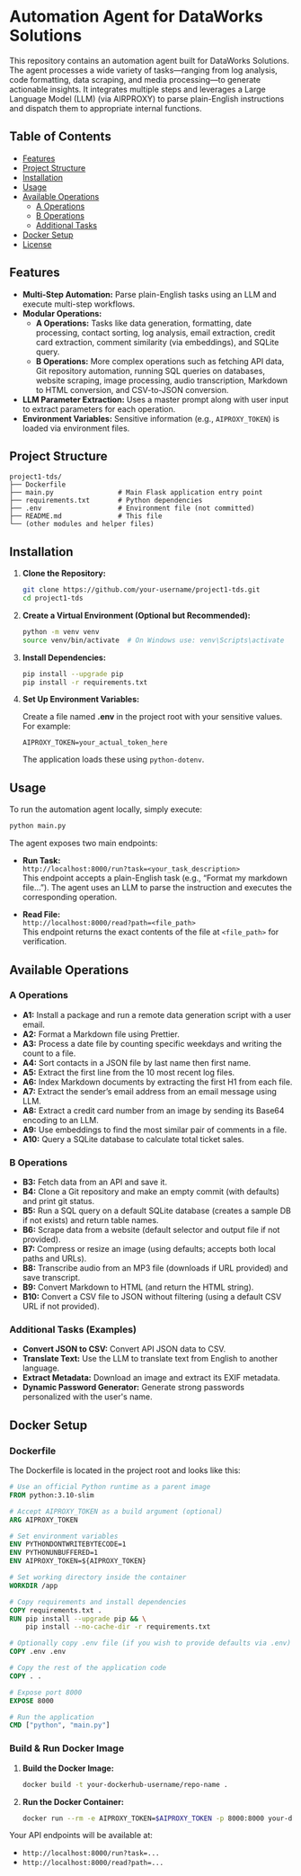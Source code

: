 # Automation Agent for DataWorks Solutions

This repository contains an automation agent built for DataWorks Solutions. The agent processes a wide variety of tasks—ranging from log analysis, code formatting, data scraping, and media processing—to generate actionable insights. It integrates multiple steps and leverages a Large Language Model (LLM) (via AIRPROXY) to parse plain-English instructions and dispatch them to appropriate internal functions.

## Table of Contents

- [Features](#features)
- [Project Structure](#project-structure)
- [Installation](#installation)
- [Usage](#usage)
- [Available Operations](#available-operations)
  - [A Operations](#a-operations)
  - [B Operations](#b-operations)
  - [Additional Tasks](#additional-tasks)
- [Docker Setup](#docker-setup)
- [License](#license)

## Features

- **Multi-Step Automation:** Parse plain-English tasks using an LLM and execute multi-step workflows.
- **Modular Operations:**
  - **A Operations:** Tasks like data generation, formatting, date processing, contact sorting, log analysis, email extraction, credit card extraction, comment similarity (via embeddings), and SQLite query.
  - **B Operations:** More complex operations such as fetching API data, Git repository automation, running SQL queries on databases, website scraping, image processing, audio transcription, Markdown to HTML conversion, and CSV-to-JSON conversion.
- **LLM Parameter Extraction:** Uses a master prompt along with user input to extract parameters for each operation.
- **Environment Variables:** Sensitive information (e.g., `AIPROXY_TOKEN`) is loaded via environment files.

## Project Structure

```
project1-tds/
├── Dockerfile
├── main.py                # Main Flask application entry point
├── requirements.txt       # Python dependencies
├── .env                   # Environment file (not committed)
├── README.md              # This file
└── (other modules and helper files)
```

## Installation

1. **Clone the Repository:**

   ```bash
   git clone https://github.com/your-username/project1-tds.git
   cd project1-tds
   ```

2. **Create a Virtual Environment (Optional but Recommended):**

   ```bash
   python -m venv venv
   source venv/bin/activate  # On Windows use: venv\Scripts\activate
   ```

3. **Install Dependencies:**

   ```bash
   pip install --upgrade pip
   pip install -r requirements.txt
   ```

4. **Set Up Environment Variables:**

   Create a file named **.env** in the project root with your sensitive values. For example:

   ```
   AIPROXY_TOKEN=your_actual_token_here
   ```

   The application loads these using `python-dotenv`.

## Usage

To run the automation agent locally, simply execute:

```bash
python main.py
```

The agent exposes two main endpoints:

- **Run Task:**  
  `http://localhost:8000/run?task=<your_task_description>`  
  This endpoint accepts a plain-English task (e.g., “Format my markdown file…”). The agent uses an LLM to parse the instruction and executes the corresponding operation.

- **Read File:**  
  `http://localhost:8000/read?path=<file_path>`  
  This endpoint returns the exact contents of the file at `<file_path>` for verification.

## Available Operations

### A Operations

- **A1:** Install a package and run a remote data generation script with a user email.
- **A2:** Format a Markdown file using Prettier.
- **A3:** Process a date file by counting specific weekdays and writing the count to a file.
- **A4:** Sort contacts in a JSON file by last name then first name.
- **A5:** Extract the first line from the 10 most recent log files.
- **A6:** Index Markdown documents by extracting the first H1 from each file.
- **A7:** Extract the sender’s email address from an email message using LLM.
- **A8:** Extract a credit card number from an image by sending its Base64 encoding to an LLM.
- **A9:** Use embeddings to find the most similar pair of comments in a file.
- **A10:** Query a SQLite database to calculate total ticket sales.

### B Operations

- **B3:** Fetch data from an API and save it.
- **B4:** Clone a Git repository and make an empty commit (with defaults) and print git status.
- **B5:** Run a SQL query on a default SQLite database (creates a sample DB if not exists) and return table names.
- **B6:** Scrape data from a website (default selector and output file if not provided).
- **B7:** Compress or resize an image (using defaults; accepts both local paths and URLs).
- **B8:** Transcribe audio from an MP3 file (downloads if URL provided) and save transcript.
- **B9:** Convert Markdown to HTML (and return the HTML string).
- **B10:** Convert a CSV file to JSON without filtering (using a default CSV URL if not provided).

### Additional Tasks (Examples)

- **Convert JSON to CSV:** Convert API JSON data to CSV.
- **Translate Text:** Use the LLM to translate text from English to another language.
- **Extract Metadata:** Download an image and extract its EXIF metadata.
- **Dynamic Password Generator:** Generate strong passwords personalized with the user's name.

## Docker Setup

### Dockerfile

The Dockerfile is located in the project root and looks like this:

```dockerfile
# Use an official Python runtime as a parent image
FROM python:3.10-slim

# Accept AIPROXY_TOKEN as a build argument (optional)
ARG AIPROXY_TOKEN

# Set environment variables
ENV PYTHONDONTWRITEBYTECODE=1
ENV PYTHONUNBUFFERED=1
ENV AIPROXY_TOKEN=${AIPROXY_TOKEN}

# Set working directory inside the container
WORKDIR /app

# Copy requirements and install dependencies
COPY requirements.txt .
RUN pip install --upgrade pip && \
    pip install --no-cache-dir -r requirements.txt

# Optionally copy .env file (if you wish to provide defaults via .env)
COPY .env .env

# Copy the rest of the application code
COPY . .

# Expose port 8000
EXPOSE 8000

# Run the application
CMD ["python", "main.py"]
```

### Build & Run Docker Image

1. **Build the Docker Image:**

   ```bash
   docker build -t your-dockerhub-username/repo-name .
   ```

2. **Run the Docker Container:**

   ```bash
   docker run --rm -e AIPROXY_TOKEN=$AIPROXY_TOKEN -p 8000:8000 your-dockerhub-username/repo-name
   ```

Your API endpoints will be available at:

- `http://localhost:8000/run?task=...`
- `http://localhost:8000/read?path=...`
